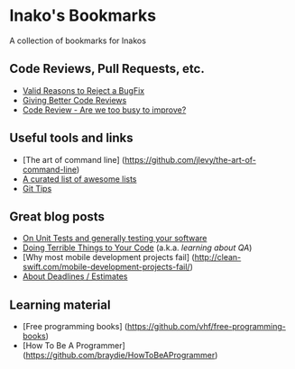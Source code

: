 # Inako's Bookmarks
A collection of bookmarks for Inakos

## Code Reviews, Pull Requests, etc.
- [Valid Reasons to Reject a BugFix](http://www.yegor256.com/2015/06/22/valid-reasons-to-reject-bug-fix.html)
- [Giving Better Code Reviews](https://medium.com/@mrjoelkemp/giving-better-code-reviews-16109e0fdd36#.kjths7g5p)
- [Code Review - Are we too busy to improve?](https://swifting.io/blog/2016/04/18/13-code-review-are-we-too-busy-to-improve/)
 
## Useful tools and links
- [The art of command line] (https://github.com/jlevy/the-art-of-command-line)
- [A curated list of awesome lists](https://github.com/sindresorhus/awesome)
- [Git Tips](https://github.com/git-tips/tips)

## Great blog posts
- [On Unit Tests and generally testing your software](http://www.yegor256.com/2015/07/16/fools-dont-write-unit-tests.html)
- [Doing Terrible Things to Your Code](http://blog.codinghorror.com/doing-terrible-things-to-your-code/) (a.k.a. _learning about QA_)
- [Why most mobile development projects fail] (http://clean-swift.com/mobile-development-projects-fail/)
- [About Deadlines / Estimates](https://keen.io/blog/143850394061/how-should-deadlines-be-used-in-software)

## Learning material
- [Free programming books] (https://github.com/vhf/free-programming-books) 
- [How To Be A Programmer] (https://github.com/braydie/HowToBeAProgrammer)
